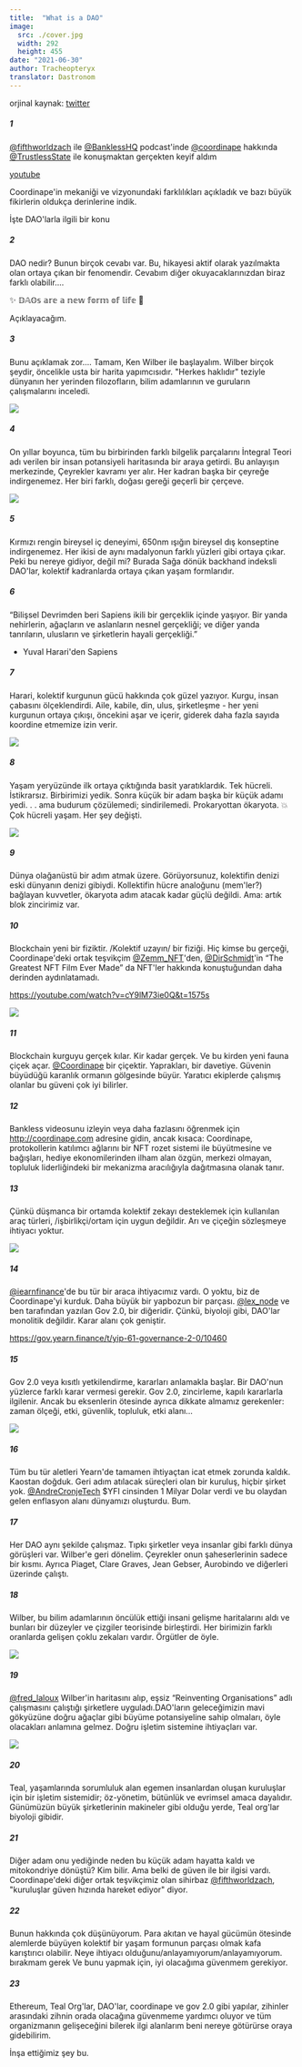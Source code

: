 ```yaml
---
title:  "What is a DAO"
image:
  src: ./cover.jpg
  width: 292
  height: 455
date: "2021-06-30"
author: Tracheopteryx
translator: Dastronom
---
```


orjinal kaynak: [twitter](https://twitter.com/tracheopteryx/status/1410243752434753547)

##### 1
[@fifthworldzach](https://twitter.com/fifthworldzach) ile [@BanklessHQ](https://twitter.com/BanklessHQ) podcast'inde [@coordinape](https://twitter.com/coordinape) hakkında [@TrustlessState](https://twitter.com/TrustlessState) ile konuşmaktan gerçekten keyif aldım

[youtube](https://www.youtube.com/watch?v=JM0zF3AzFno)

Coordinape'in mekaniği ve vizyonundaki farklılıkları açıkladık ve bazı büyük fikirlerin oldukça derinlerine indik.

İşte DAO'larla ilgili bir konu

##### 2
DAO nedir? Bunun birçok cevabı var. Bu, hikayesi aktif olarak yazılmakta olan ortaya çıkan bir fenomendir. Cevabım diğer okuyacaklarınızdan biraz farklı olabilir....

✨ 𝔻𝔸𝕆𝕤 𝕒𝕣𝕖 𝕒 𝕟𝕖𝕨 𝕗𝕠𝕣𝕞 𝕠𝕗 𝕝𝕚𝕗𝕖 🧫

Açıklayacağım.

##### 3
Bunu açıklamak zor.... Tamam, Ken Wilber ile başlayalım. Wilber birçok şeydir, öncelikle usta bir harita yapımcısıdır. "Herkes haklıdır" teziyle dünyanın her yerinden filozofların, bilim adamlarının ve guruların çalışmalarını inceledi.

![](1.jpg?w=292&h=455)

##### 4
On yıllar boyunca, tüm bu birbirinden farklı bilgelik parçalarını İntegral Teori adı verilen bir insan potansiyeli haritasında bir araya getirdi. Bu anlayışın merkezinde, Çeyrekler kavramı yer alır. Her kadran başka bir çeyreğe indirgenemez. Her biri farklı, doğası gereği geçerli bir çerçeve.

![](2.jpg?w=472&h=466)

##### 5
Kırmızı rengin bireysel iç deneyimi, 650nm ışığın bireysel dış konseptine indirgenemez. Her ikisi de aynı madalyonun farklı yüzleri gibi ortaya çıkar. Peki bu nereye gidiyor, değil mi? Burada Sağa dönük backhand indeksli DAO'lar, kolektif kadranlarda ortaya çıkan yaşam formlarıdır.

##### 6
“Bilişsel Devrimden beri Sapiens ikili bir gerçeklik içinde yaşıyor. Bir yanda nehirlerin, ağaçların ve aslanların nesnel gerçekliği; ve diğer yanda tanrıların, ulusların ve şirketlerin hayali gerçekliği.”
- Yuval Harari'den Sapiens

##### 7
Harari, kolektif kurgunun gücü hakkında çok güzel yazıyor. Kurgu, insan çabasını ölçeklendirdi. Aile, kabile, din, ulus, şirketleşme - her yeni kurgunun ortaya çıkışı, öncekini aşar ve içerir, giderek daha fazla sayıda koordine etmemize izin verir.

![](3.jpg?w=511&h=680)

##### 8
Yaşam yeryüzünde ilk ortaya çıktığında basit yaratıklardık. Tek hücreli. İstikrarsız. Birbirimizi yedik. Sonra küçük bir adam başka bir küçük adamı yedi. . . ama budurum çözülemedi; sindirilemedi. Prokaryottan ökaryota. 💥 Çok hücreli yaşam. Her şey değişti.

![](4.jpg?w=680&h=379)

##### 9
Dünya olağanüstü bir adım atmak üzere. Görüyorsunuz, kolektifin denizi eski dünyanın denizi gibiydi. Kollektifin hücre analoğunu (mem'ler?) bağlayan kuvvetler, ökaryota adım atacak kadar güçlü değildi. Ama: artık blok zincirimiz var.

##### 10
Blockchain yeni bir fiziktir. /Kolektif uzayın/ bir fiziği. Hiç kimse bu gerçeği, Coordinape'deki ortak teşvikçim [@Zemm_NFT](https://twitter.com/Zemm_NFT)'den, [@DirSchmidt](https://twitter.com/DirSchmidt)'in “The Greatest NFT Film Ever Made” da NFT'ler hakkında konuştuğundan daha derinden aydınlatamadı.

https://youtube.com/watch?v=cY9lM73ie0Q&t=1575s

![](5.jpg?w=650&h=1621)

##### 11
Blockchain kurguyu gerçek kılar. Kir kadar gerçek. Ve bu kirden yeni fauna çiçek açar. [@Coordinape](https://twitter.com/coordinape) bir çiçektir. Yaprakları, bir davetiye. Güvenin büyüdüğü karanlık ormanın gölgesinde büyür. Yaratıcı ekiplerde çalışmış olanlar bu güveni çok iyi bilirler.

##### 12
Bankless videosunu izleyin veya daha fazlasını öğrenmek için http://coordinape.com adresine gidin, ancak kısaca: Coordinape, protokollerin katılımcı ağlarını bir NFT rozet sistemi ile büyütmesine ve bağışları, hediye ekonomilerinden ilham alan özgün, merkezi olmayan, topluluk liderliğindeki bir mekanizma aracılığıyla dağıtmasına olanak tanır.

##### 13
Çünkü düşmanca bir ortamda kolektif zekayı desteklemek için kullanılan araç türleri, /işbirlikçi/ortam için uygun değildir. Arı ve çiçeğin sözleşmeye ihtiyacı yoktur.

![](6.jpg?w=680&h=523)

##### 14
[@iearnfinance](https://twitter.com/iearnfinance)'de bu tür bir araca ihtiyacımız vardı. O yoktu, biz de Coordinape'yi kurduk. Daha büyük bir yapbozun bir parçası. [@lex_node](https://twitter.com/lex_node) ve ben tarafından yazılan Gov 2.0, bir diğeridir. Çünkü, biyoloji gibi, DAO'lar monolitik değildir. Karar alanı çok geniştir.

https://gov.yearn.finance/t/yip-61-governance-2-0/10460

##### 15
Gov 2.0 veya kısıtlı yetkilendirme, kararları anlamakla başlar. Bir DAO'nun yüzlerce farklı karar vermesi gerekir. Gov 2.0, zincirleme, kapılı kararlarla ilgilenir. Ancak bu eksenlerin ötesinde ayrıca dikkate almamız gerekenler: zaman ölçeği, etki, güvenlik, topluluk, etki alanı...

![](7.png?w=1450&h=496)

##### 16
Tüm bu tür aletleri Yearn'de tamamen ihtiyaçtan icat etmek zorunda kaldık. Kaostan doğduk. Geri adım atılacak süreçleri olan bir kuruluş, hiçbir şirket yok. [@AndreCronjeTech](https://twitter.com/AndreCronjeTech) $YFI cinsinden 1 Milyar Dolar verdi ve bu olaydan gelen enflasyon alanı dünyamızı oluşturdu. Bum.

##### 17
Her DAO aynı şekilde çalışmaz. Tıpkı şirketler veya insanlar gibi farklı dünya görüşleri var. Wilber'e geri dönelim. Çeyrekler onun şaheserlerinin sadece bir kısmı. Ayrıca Piaget, Clare Graves, Jean Gebser, Aurobindo ve diğerleri üzerinde çalıştı.

##### 18
Wilber, bu bilim adamlarının öncülük ettiği insani gelişme haritalarını aldı ve bunları bir düzeyler ve çizgiler teorisinde birleştirdi. Her birimizin farklı oranlarda gelişen çoklu zekaları vardır. Örgütler de öyle.

![](8.jpg?w=680&h=451)

##### 19
[@fred_laloux](https://twitter.com/fred_laloux) Wilber'in haritasını alıp, eşsiz “Reinventing Organisations” adlı çalışmasını çalıştığı şirketlere uyguladı.DAO'ların geleceğimizin mavi gökyüzüne doğru ağaçlar gibi büyüme potansiyeline sahip olmaları, öyle olacakları anlamına gelmez. Doğru işletim sistemine ihtiyaçları var.

![](9.png?w=360&h=162)

##### 20
Teal, yaşamlarında sorumluluk alan egemen insanlardan oluşan kuruluşlar için bir işletim sistemidir; öz-yönetim, bütünlük ve evrimsel amaca dayalıdır. Günümüzün büyük şirketlerinin makineler gibi olduğu yerde, Teal org'lar biyoloji gibidir.

##### 21
Diğer adam onu yediğinde neden bu küçük adam hayatta kaldı ve mitokondriye dönüştü? Kim bilir. Ama belki de güven ile bir ilgisi vardı. Coordinape'deki diğer ortak teşvikçimiz olan sihirbaz [@fifthworldzach](https://twitter.com/fifthworldzach), "kuruluşlar güven hızında hareket ediyor" diyor.

##### 22
Bunun hakkında çok düşünüyorum. Para akıtan ve hayal gücümün ötesinde alemlerde büyüyen kolektif bir yaşam formunun parçası olmak kafa karıştırıcı olabilir. Neye ihtiyacı olduğunu/anlayamıyorum/anlayamıyorum. bırakmam gerek Ve bunu yapmak için, iyi olacağıma güvenmem gerekiyor.

##### 23
Ethereum, Teal Org'lar, DAO'lar, coordinape ve gov 2.0 gibi yapılar, zihinler arasındaki zihnin orada olacağına güvenmeme yardımcı oluyor ve tüm organizmanın gelişeceğini bilerek ilgi alanlarım beni nereye götürürse oraya gidebilirim.

İnşa ettiğimiz şey bu.
